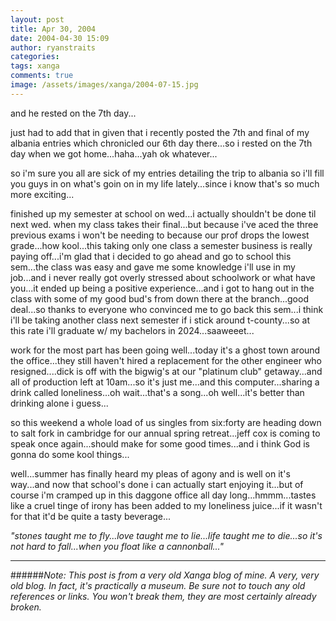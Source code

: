 ```yaml
---
layout: post
title: Apr 30, 2004
date: 2004-04-30 15:09
author: ryanstraits
categories:
tags: xanga
comments: true
image: /assets/images/xanga/2004-07-15.jpg
---
```

and he rested on the 7th day...

<!-- break -->

just had to add that in given that i recently posted the 7th and final of my albania entries which chronicled our 6th day there...so i rested on the 7th day when we got home...haha...yah ok whatever...

so i'm sure you all are sick of my entries detailing the trip to albania so i'll fill you guys in on what's goin on in my life lately...since i know that's so much more exciting...

finished up my semester at school on wed...i actually shouldn't be done til next wed. when my class takes their final...but because i've aced the three previous exams i won't be needing to because our prof drops the lowest grade...how kool...this taking only one class a semester business is really paying off...i'm glad that i decided to go ahead and go to school this sem...the class was easy and gave me some knowledge i'll use in my job...and i never really got overly stressed about schoolwork or what have you...it ended up being a positive experience...and i got to hang out in the class with some of my good bud's from down there at the branch...good deal...so thanks to everyone who convinced me to go back this sem...i think i'll be taking another class next semester if i stick around t-county...so at this rate i'll graduate w/ my bachelors in 2024...saaweeet...

work for the most part has been going well...today it's a ghost town around the office...they still haven't hired a replacement for the other engineer who resigned....dick is off with the bigwig's at our "platinum club" getaway...and all of production left at 10am...so it's just me...and this computer...sharing a drink called loneliness...oh wait...that's a song...oh well...it's better than drinking alone i guess...

so this weekend a whole load of us singles from six:forty are heading down to salt fork in cambridge for our annual spring retreat...jeff cox is coming to speak once again...should make for some good times...and i think God is gonna do some kool things...

well...summer has finally heard my pleas of agony and is well on it's way...and now that school's done i can actually start enjoying it...but of course i'm cramped up in this daggone office all day long...hmmm...tastes like a cruel tinge of irony has been added to my loneliness juice...if it wasn't for that it'd be quite a tasty beverage...

<em>"stones taught me to fly...love taught me to lie...life taught me to die...so it's not hard to fall...when you float like a cannonball..."</em>

---

######*Note: This post is from a very old Xanga blog of mine. A very, very old blog. In fact, it's practically a museum. Be sure not to touch any old references or links. You won't break them, they are most certainly already broken.*